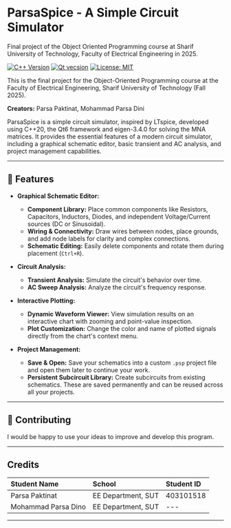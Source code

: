 # ParsaSpice - A Simple Circuit Simulator
Final project of the Object Oriented Programming course at Sharif University of Technology, Faculty of Electrical Engineering in 2025.

[![C++ Version](https://img.shields.io/badge/C++-20-blue.svg)](https://isocpp.org/)
[![Qt vecsion](https://img.shields.io/badge/Qt-6.9-blue.svg)](https://www.qt.io/)
[![License: MIT](https://img.shields.io/badge/License-MIT-yellow.svg)](https://opensource.org/licenses/MIT)

This is the final project for the Object-Oriented Programming course at the Faculty of Electrical Engineering, Sharif University of Technology (Fall 2025).

**Creators:** Parsa Paktinat, Mohammad Parsa Dini

ParsaSpice is a simple circuit simulator, inspired by LTspice, developed using C++20, the Qt6 framework and eigen-3.4.0 for solving the MNA matrices. It provides the essential features of a modern circuit simulator, including a graphical schematic editor, basic transient and AC analysis, and project management capabilities.

---

## 🌟 Features

* **Graphical Schematic Editor:**
    * **Component Library:** Place common components like Resistors, Capacitors, Inductors, Diodes, and independent Voltage/Current sources (DC or Sinusoidal).
    * **Wiring & Connectivity:** Draw wires between nodes, place grounds, and add node labels for clarity and complex connections.
    * **Schematic Editing:** Easily delete components and rotate them during placement (`Ctrl+R`).

* **Circuit Analysis:**
    * **Transient Analysis:** Simulate the circuit's behavior over time.
    * **AC Sweep Analysis:** Analyze the circuit's frequency response.

* **Interactive Plotting:**
    * **Dynamic Waveform Viewer:** View simulation results on an interactive chart with zooming and point-value inspection.
    * **Plot Customization:** Change the color and name of plotted signals directly from the chart's context menu.

* **Project Management:**
    * **Save & Open:** Save your schematics into a custom `.psp` project file and open them later to continue your work.
    * **Persistent Subcircuit Library:** Create subcircuits from existing schematics. These are saved permanently and can be reused across all your projects.

---

## 🤝 Contributing

I would be happy to use your ideas to improve and develop this program.

---

## Credits

|  Student Name  |        School      | Student ID |
| :------------- | :----------------- | :--------- |
| Parsa Paktinat | EE Department, SUT | 403101518  |
| Mohammad Parsa Dino | EE Department, SUT | --- |

---
